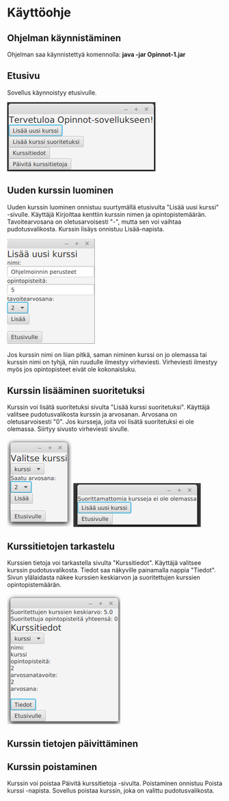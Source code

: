 # Käyttöohje

## Ohjelman käynnistäminen
Ohjelman saa käynnistettyä komennolla: **java -jar Opinnot-1.jar**

## Etusivu
Sovellus käynnoistyy etusivulle.

![alt text](https://github.com/ellikarvonen/otm-harjoitustyo/blob/master/harjoitustyo/dokumentaatio/etusivu.png)

## Uuden kurssin luominen

Uuden kurssin luominen onnistuu suurtymällä etusivulta "Lisää uusi kurssi" -sivulle. Käyttäjä Kirjoittaa kenttiin kurssin nimen ja opintopistemäärän. Tavoitearvosana on oletusarvoisesti "-", mutta sen voi vaihtaa pudotusvalikosta.
Kurssin lisäys onnistuu Lisää-napista.

![alt text](https://github.com/ellikarvonen/otm-harjoitustyo/blob/master/harjoitustyo/dokumentaatio/lisaa_uusi_kurssi.png)

Jos kurssin nimi on liian pitkä, saman niminen kurssi on jo olemassa tai kurssin nimi on tyhjä, niin ruudulle ilmestyy virheviesti. Virheviesti ilmestyy myös jos opintopisteet eivät ole kokonaisluku.


## Kurssin lisääminen suoritetuksi 

Kurssin voi lisätä suoritetuksi sivulta "Lisää kurssi suoritetuksi". Käyttäjä valitsee pudotusvalikosta kurssin ja arvosanan. Arvosana on oletusarvoisesti "0". Jos kursseja, joita voi lisätä suoritetuksi ei ole olemassa. Siirtyy sivusto virheviesti sivulle.

![alt text](https://github.com/ellikarvonen/otm-harjoitustyo/blob/master/harjoitustyo/dokumentaatio/Screenshot%20from%202018-05-02%2013-10-52.png)
![alt text](https://github.com/ellikarvonen/otm-harjoitustyo/blob/master/harjoitustyo/dokumentaatio/suorittamattomia_kursseja_ei_ole.png)

## Kurssitietojen tarkastelu

Kurssien tietoja voi tarkastella sivulta "Kurssitiedot". Käyttäjä valitsee kurssin pudotusvalikosta. Tiedot saa näkyville painamalla nappia "Tiedot". Sivun ylälaidasta näkee kurssien keskiarvon ja suoritettujen kurssien opintopistemäärän.

![alt text](https://github.com/ellikarvonen/otm-harjoitustyo/blob/master/harjoitustyo/dokumentaatio/kurssitiedot.png)

## Kurssin tietojen päivittäminen



## Kurssin poistaminen 

Kurssin voi poistaa Päivitä kurssitietoja -sivulta. Poistaminen onnistuu Poista kurssi -napista. Sovellus poistaa kurssin, joka on valittu pudotusvalikosta.
